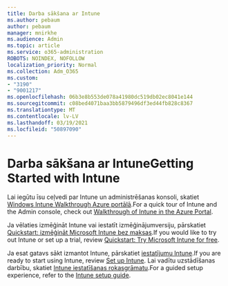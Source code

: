 ```yaml
---
title: Darba sākšana ar Intune
ms.author: pebaum
author: pebaum
manager: mnirkhe
ms.audience: Admin
ms.topic: article
ms.service: o365-administration
ROBOTS: NOINDEX, NOFOLLOW
localization_priority: Normal
ms.collection: Adm_O365
ms.custom:
- "3190"
- "9001217"
ms.openlocfilehash: 06b3e8b553de078a41980dc519db02ec8041e144
ms.sourcegitcommit: c08bed4071baa3bb5879496df3ed44fb828c8367
ms.translationtype: MT
ms.contentlocale: lv-LV
ms.lasthandoff: 03/19/2021
ms.locfileid: "50897090"
---
```

# <a name="getting-started-with-intune"></a><span data-ttu-id="556a5-102">Darba sākšana ar Intune</span><span class="sxs-lookup"><span data-stu-id="556a5-102">Getting Started with Intune</span></span>

<span data-ttu-id="556a5-103">Lai iegūtu īsu ceļvedi par Intune un administrēšanas konsoli, skatiet [Windows Intune Walkthrough Azure portālā](https://docs.microsoft.com/mem/intune/fundamentals/tutorial-walkthrough-endpoint-manager).</span><span class="sxs-lookup"><span data-stu-id="556a5-103">For a quick tour of Intune and the Admin console, check out [Walkthrough of Intune in the Azure Portal](https://docs.microsoft.com/mem/intune/fundamentals/tutorial-walkthrough-endpoint-manager).</span></span>

<span data-ttu-id="556a5-104">Ja vēlaties izmēģināt Intune vai iestatīt izmēģinājumversiju, pārskatiet [Quickstart: izmēģināt Microsoft Intune bez maksas](https://docs.microsoft.com/intune/fundamentals/free-trial-sign-up).</span><span class="sxs-lookup"><span data-stu-id="556a5-104">If you would like to try out Intune or set up a trial, review [Quickstart: Try Microsoft Intune for free](https://docs.microsoft.com/intune/fundamentals/free-trial-sign-up).</span></span>

<span data-ttu-id="556a5-105">Ja esat gatavs sākt izmantot Intune, pārskatiet [iestatījumu Intune](https://docs.microsoft.com/mem/intune/fundamentals/setup-steps).</span><span class="sxs-lookup"><span data-stu-id="556a5-105">If you are ready to start using Intune, review [Set up Intune](https://docs.microsoft.com/mem/intune/fundamentals/setup-steps).</span></span> <span data-ttu-id="556a5-106">Lai vadītu uzstādīšanas darbību, skatiet [Intune iestatīšanas rokasgrāmatu](https://admin.microsoft.com/AdminPortal/Home?ref=/modernonboarding/intunesetupguide).</span><span class="sxs-lookup"><span data-stu-id="556a5-106">For a guided setup experience, refer to the [Intune setup guide](https://admin.microsoft.com/AdminPortal/Home?ref=/modernonboarding/intunesetupguide).</span></span>